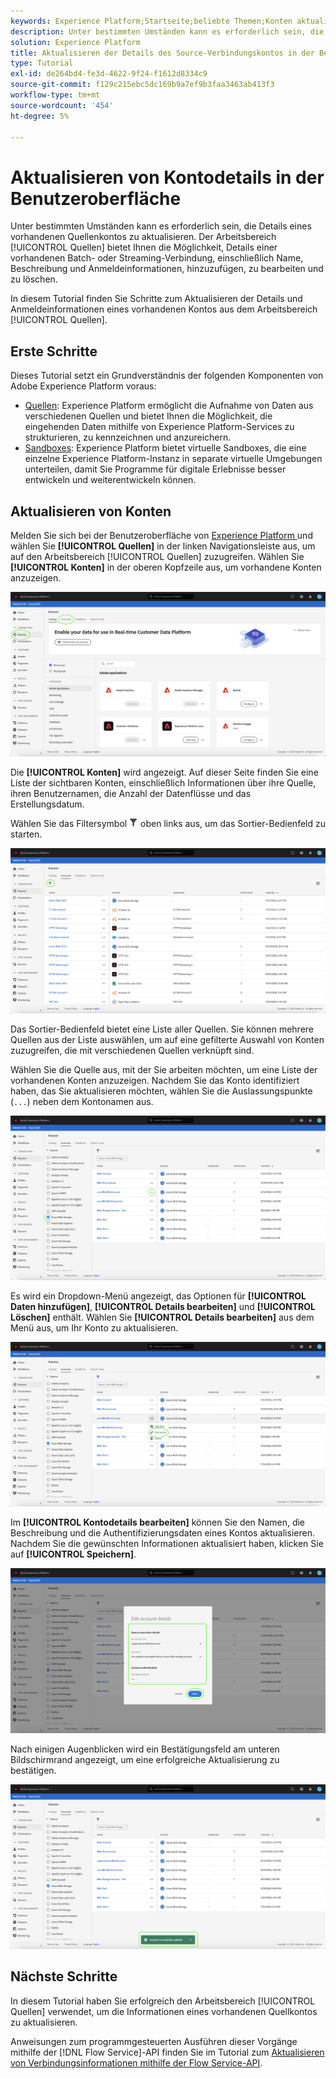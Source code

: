 ```yaml
---
keywords: Experience Platform;Startseite;beliebte Themen;Konten aktualisieren
description: Unter bestimmten Umständen kann es erforderlich sein, die Details eines vorhandenen Quellenkontos zu aktualisieren. Der Arbeitsbereich Quellen bietet Ihnen die Möglichkeit, Details einer vorhandenen Batch- oder Streaming-Verbindung, einschließlich Name, Beschreibung und Anmeldeinformationen, hinzuzufügen, zu bearbeiten und zu löschen.
solution: Experience Platform
title: Aktualisieren der Details des Source-Verbindungskontos in der Benutzeroberfläche
type: Tutorial
exl-id: de264bd4-fe3d-4622-9f24-f1612d8334c9
source-git-commit: f129c215ebc5dc169b9a7ef9b3faa3463ab413f3
workflow-type: tm+mt
source-wordcount: '454'
ht-degree: 5%

---
```


# Aktualisieren von Kontodetails in der Benutzeroberfläche

Unter bestimmten Umständen kann es erforderlich sein, die Details eines vorhandenen Quellenkontos zu aktualisieren. Der Arbeitsbereich [!UICONTROL Quellen] bietet Ihnen die Möglichkeit, Details einer vorhandenen Batch- oder Streaming-Verbindung, einschließlich Name, Beschreibung und Anmeldeinformationen, hinzuzufügen, zu bearbeiten und zu löschen.

In diesem Tutorial finden Sie Schritte zum Aktualisieren der Details und Anmeldeinformationen eines vorhandenen Kontos aus dem Arbeitsbereich [!UICONTROL Quellen].

## Erste Schritte

Dieses Tutorial setzt ein Grundverständnis der folgenden Komponenten von Adobe Experience Platform voraus:

- [Quellen](../../home.md): Experience Platform ermöglicht die Aufnahme von Daten aus verschiedenen Quellen und bietet Ihnen die Möglichkeit, die eingehenden Daten mithilfe von Experience Platform-Services zu strukturieren, zu kennzeichnen und anzureichern.
- [Sandboxes](../../../sandboxes/home.md): Experience Platform bietet virtuelle Sandboxes, die eine einzelne Experience Platform-Instanz in separate virtuelle Umgebungen unterteilen, damit Sie Programme für digitale Erlebnisse besser entwickeln und weiterentwickeln können.

## Aktualisieren von Konten

Melden Sie sich bei der Benutzeroberfläche von [Experience Platform ](https://platform.adobe.com) und wählen Sie **[!UICONTROL Quellen]** in der linken Navigationsleiste aus, um auf den Arbeitsbereich [!UICONTROL Quellen] zuzugreifen. Wählen Sie **[!UICONTROL Konten]** in der oberen Kopfzeile aus, um vorhandene Konten anzuzeigen.

![Katalog](../../images/tutorials/update/catalog.png)

Die **[!UICONTROL Konten]** wird angezeigt. Auf dieser Seite finden Sie eine Liste der sichtbaren Konten, einschließlich Informationen über ihre Quelle, ihren Benutzernamen, die Anzahl der Datenflüsse und das Erstellungsdatum.

Wählen Sie das Filtersymbol ![filter](/help/images/icons/filter.png) oben links aus, um das Sortier-Bedienfeld zu starten.

![accounts-list](../../images/tutorials/update/accounts-list.png)

Das Sortier-Bedienfeld bietet eine Liste aller Quellen. Sie können mehrere Quellen aus der Liste auswählen, um auf eine gefilterte Auswahl von Konten zuzugreifen, die mit verschiedenen Quellen verknüpft sind.

Wählen Sie die Quelle aus, mit der Sie arbeiten möchten, um eine Liste der vorhandenen Konten anzuzeigen. Nachdem Sie das Konto identifiziert haben, das Sie aktualisieren möchten, wählen Sie die Auslassungspunkte (`...`) neben dem Kontonamen aus.

![accounts-sort](../../images/tutorials/update/accounts-sort.png)

Es wird ein Dropdown-Menü angezeigt, das Optionen für **[!UICONTROL Daten hinzufügen]**, **[!UICONTROL Details bearbeiten]** und **[!UICONTROL Löschen]** enthält. Wählen Sie **[!UICONTROL Details bearbeiten]** aus dem Menü aus, um Ihr Konto zu aktualisieren.

![-Aktualisierung](../../images/tutorials/update/update.png)

Im **[!UICONTROL Kontodetails bearbeiten]** können Sie den Namen, die Beschreibung und die Authentifizierungsdaten eines Kontos aktualisieren. Nachdem Sie die gewünschten Informationen aktualisiert haben, klicken Sie auf **[!UICONTROL Speichern]**.

![edit-account-details](../../images/tutorials/update/edit-account-details.png)

Nach einigen Augenblicken wird ein Bestätigungsfeld am unteren Bildschirmrand angezeigt, um eine erfolgreiche Aktualisierung zu bestätigen.

![update-confirmed](../../images/tutorials/update/update-confirmed.png)

## Nächste Schritte

In diesem Tutorial haben Sie erfolgreich den Arbeitsbereich [!UICONTROL Quellen] verwendet, um die Informationen eines vorhandenen Quellkontos zu aktualisieren.

Anweisungen zum programmgesteuerten Ausführen dieser Vorgänge mithilfe der [!DNL Flow Service]-API finden Sie im Tutorial zum [Aktualisieren von Verbindungsinformationen mithilfe der Flow Service-API](../../tutorials/api/update.md).
